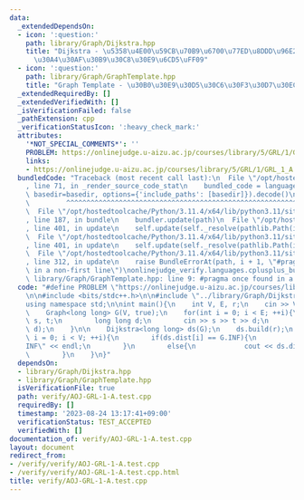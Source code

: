 ```yaml
---
data:
  _extendedDependsOn:
  - icon: ':question:'
    path: library/Graph/Dijkstra.hpp
    title: "Dijkstra - \u5358\u4E00\u59CB\u70B9\u6700\u77ED\u8DDD\u96E2\uFF08\u30C0\
      \u30A4\u30AF\u30B9\u30C8\u30E9\u6CD5\uFF09"
  - icon: ':question:'
    path: library/Graph/GraphTemplate.hpp
    title: "Graph Template - \u30B0\u30E9\u30D5\u30C6\u30F3\u30D7\u30EC\u30FC\u30C8"
  _extendedRequiredBy: []
  _extendedVerifiedWith: []
  _isVerificationFailed: false
  _pathExtension: cpp
  _verificationStatusIcon: ':heavy_check_mark:'
  attributes:
    '*NOT_SPECIAL_COMMENTS*': ''
    PROBLEM: https://onlinejudge.u-aizu.ac.jp/courses/library/5/GRL/1/GRL_1_A
    links:
    - https://onlinejudge.u-aizu.ac.jp/courses/library/5/GRL/1/GRL_1_A
  bundledCode: "Traceback (most recent call last):\n  File \"/opt/hostedtoolcache/Python/3.11.4/x64/lib/python3.11/site-packages/onlinejudge_verify/documentation/build.py\"\
    , line 71, in _render_source_code_stat\n    bundled_code = language.bundle(stat.path,\
    \ basedir=basedir, options={'include_paths': [basedir]}).decode()\n          \
    \         ^^^^^^^^^^^^^^^^^^^^^^^^^^^^^^^^^^^^^^^^^^^^^^^^^^^^^^^^^^^^^^^^^^^^^^^^^^^^^^^^^\n\
    \  File \"/opt/hostedtoolcache/Python/3.11.4/x64/lib/python3.11/site-packages/onlinejudge_verify/languages/cplusplus.py\"\
    , line 187, in bundle\n    bundler.update(path)\n  File \"/opt/hostedtoolcache/Python/3.11.4/x64/lib/python3.11/site-packages/onlinejudge_verify/languages/cplusplus_bundle.py\"\
    , line 401, in update\n    self.update(self._resolve(pathlib.Path(included), included_from=path))\n\
    \  File \"/opt/hostedtoolcache/Python/3.11.4/x64/lib/python3.11/site-packages/onlinejudge_verify/languages/cplusplus_bundle.py\"\
    , line 401, in update\n    self.update(self._resolve(pathlib.Path(included), included_from=path))\n\
    \  File \"/opt/hostedtoolcache/Python/3.11.4/x64/lib/python3.11/site-packages/onlinejudge_verify/languages/cplusplus_bundle.py\"\
    , line 312, in update\n    raise BundleErrorAt(path, i + 1, \"#pragma once found\
    \ in a non-first line\")\nonlinejudge_verify.languages.cplusplus_bundle.BundleErrorAt:\
    \ library/Graph/GraphTemplate.hpp: line 9: #pragma once found in a non-first line\n"
  code: "#define PROBLEM \"https://onlinejudge.u-aizu.ac.jp/courses/library/5/GRL/1/GRL_1_A\"\
    \n\n#include <bits/stdc++.h>\n\n#include \"../library/Graph/Dijkstra.hpp\"\n\n\
    using namespace std;\n\nint main(){\n    int V, E, r;\n    cin >> V >> E >> r;\n\
    \    Graph<long long> G(V, true);\n    for(int i = 0; i < E; ++i){\n        int\
    \ s, t;\n        long long d;\n        cin >> s >> t >> d;\n        G.add(s, t,\
    \ d);\n    }\n\n    Dijkstra<long long> ds(G);\n    ds.build(r);\n    for(int\
    \ i = 0; i < V; ++i){\n        if(ds.dist[i] == G.INF){\n            cout << \"\
    INF\" << endl;\n        }\n        else{\n            cout << ds.dist[i] << endl;\n\
    \        }\n    }\n}"
  dependsOn:
  - library/Graph/Dijkstra.hpp
  - library/Graph/GraphTemplate.hpp
  isVerificationFile: true
  path: verify/AOJ-GRL-1-A.test.cpp
  requiredBy: []
  timestamp: '2023-08-24 13:17:41+09:00'
  verificationStatus: TEST_ACCEPTED
  verifiedWith: []
documentation_of: verify/AOJ-GRL-1-A.test.cpp
layout: document
redirect_from:
- /verify/verify/AOJ-GRL-1-A.test.cpp
- /verify/verify/AOJ-GRL-1-A.test.cpp.html
title: verify/AOJ-GRL-1-A.test.cpp
---
```

